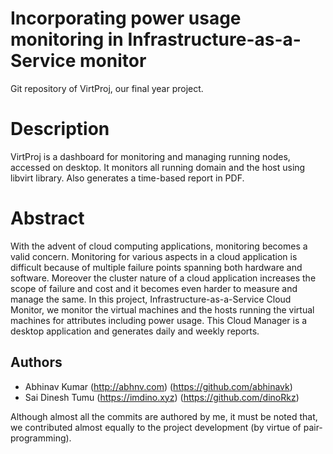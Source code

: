# Incorporating power usage monitoring in Infrastructure-as-a-Service monitor  
Git repository of VirtProj, our final year project.

# Description
VirtProj is a dashboard for monitoring and managing running nodes, accessed on desktop. It monitors all running domain and the host using libvirt library. Also generates a time-based report in PDF.

# Abstract
With the advent of cloud computing applications, monitoring becomes a valid concern. Monitoring for various aspects in a cloud application is difficult because of multiple failure points spanning both hardware and software. Moreover the cluster nature of a cloud application increases the scope of failure and cost and it becomes even harder to measure and manage the same. In this project, Infrastructure-as-a-Service Cloud Monitor, we monitor the virtual machines and the hosts running the virtual machines for attributes including power usage. This Cloud Manager is a desktop application and generates daily and weekly reports.

## Authors
* Abhinav Kumar (http://abhnv.com) (https://github.com/abhinavk)
* Sai Dinesh Tumu (https://imdino.xyz) (https://github.com/dinoRkz) 

Although almost all the commits are authored by me, it must be noted that, we contributed almost equally to the project development (by virtue of pair-programming).
